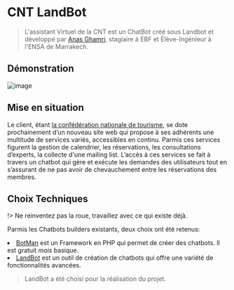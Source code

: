 # CNT LandBot

> L'assistant Virtuel de la CNT est un ChatBot créé sous Landbot et développé par <a href="https://www.facebook.com/ghamrianas">Anas Ghamri</a>, stagiaire à EBF et Élève-Ingénieur à l'ENSA de Marrakech.

## Démonstration

![image](./pages/images/demo.gif)

## Mise en situation

Le client, étant <a href="https://www.cnt.ma/">la confédération nationale de tourisme</a>, se dote prochainement d’un nouveau site web qui propose à ses adhérents une multitude de services variés, accessibles en continu.
Parmis ces services figurent la gestion de calendrier, les réservations, les consultations d’experts, la collecte d'une mailing list.
L’accès à ces services se fait à travers un chatbot qui gère et exécute les demandes des utilisateurs tout en s’assurant de ne pas avoir de chevauchement entre les réservations des membres.

## Choix Techniques

!> Ne reinventez pas la roue, travaillez avec ce qui existe déjà.

Parmis les Chatbots builders existants, deux choix ont été retenus:

<li><a href="http://botman.io">BotMan</a> est un Framework en PHP qui permet de créer des chatbots. Il est gratuit <i>mais</i> basique.</li>
<li><a href="https://landbot.io/">LandBot</a> est un outil de création de chatbots qui offre une variété de fonctionnalités avancées.</li>

> LandBot a été choisi pour la réalisation du projet.